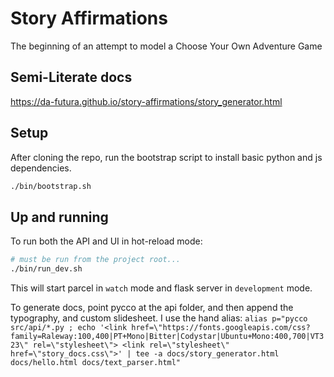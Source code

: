 # Story Affirmations
The beginning of an attempt to model a Choose Your Own Adventure Game

## Semi-Literate docs
https://da-futura.github.io/story-affirmations/story_generator.html

## Setup
After cloning the repo, run the bootstrap script to install basic python and
js dependencies.
```bash
./bin/bootstrap.sh
```

## Up and running
To run both the API and UI in hot-reload mode:
```bash
# must be run from the project root...
./bin/run_dev.sh
```

This will start parcel in `watch` mode and flask server in `development` mode.

To generate docs, point pycco at the api folder, and then append the typography, and custom slidesheet.
I use the hand alias:
`alias p="pycco src/api/*.py ; echo '<link href=\"https://fonts.googleapis.com/css?family=Raleway:100,400|PT+Mono|Bitter|Codystar|Ubuntu+Mono:400,700|VT323\" rel=\"stylesheet\"> <link rel=\"stylesheet\" href=\"story_docs.css\">' | tee -a docs/story_generator.html docs/hello.html docs/text_parser.html"`
